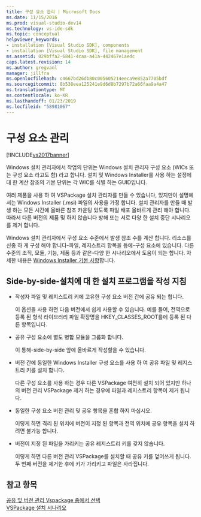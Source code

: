 ```yaml
---
title: 구성 요소 관리 | Microsoft Docs
ms.date: 11/15/2016
ms.prod: visual-studio-dev14
ms.technology: vs-ide-sdk
ms.topic: conceptual
helpviewer_keywords:
- installation [Visual Studio SDK], components
- installation [Visual Studio SDK], file management
ms.assetid: 029bffa2-6841-4caa-a41a-442467e1aedc
caps.latest.revision: 14
ms.author: gregvanl
manager: jillfra
ms.openlocfilehash: c4667bd26db80c005605214eeca9e852a7705bdf
ms.sourcegitcommit: 8b538eea125241e9d6d8b7297b72a66faa9a4a47
ms.translationtype: MT
ms.contentlocale: ko-KR
ms.lasthandoff: 01/23/2019
ms.locfileid: "58981067"
---
```

# <a name="component-management"></a>구성 요소 관리
[!INCLUDE[vs2017banner](../../includes/vs2017banner.md)]

Windows 설치 관리자에서 작업의 단위는 Windows 설치 관리자 구성 요소 (WICs 또는 구성 요소 라고도 함) 라고 합니다. 설치 및 Windows Installer를 사용 하는 설정에 대 한 계산 참조의 기본 단위는 각 WIC를 식별 하는 GUID입니다.  
  
 여러 제품을 사용 하 여 VSPackage 설치 관리자를 만들 수 있습니다, 있지만이 설명에서는 Windows Installer (.msi) 파일의 사용을 가정 합니다. 설치 관리자를 만들 때 발생 하는 모든 시간에 올바른 참조 카운팅 있도록 파일 배포 올바르게 관리 해야 합니다. 따라서 다른 버전의 제품 및 하지 않습니다 방해 또는 서로 다양 한 설치 중단 시나리오를 제거 합니다.  
  
 Windows 설치 관리자에서 구성 요소 수준에서 발생 참조 수를 계산 합니다. 리소스를 신중 하 게 구성 해야 합니다-파일, 레지스트리 항목을 등에-구성 요소에 있습니다. 다른 수준의 조직, 모듈, 기능, 제품 등과 같은-다양 한 시나리오에서 도움이 되는 합니다. 자세한 내용은 [Windows Installer 기본 사항](../../extensibility/internals/windows-installer-basics.md)합니다.  
  
## <a name="guidelines-of-authoring-setup-for-side-by-side-installation"></a>Side-by-side-설치에 대 한 설치 프로그램을 작성 지침  
  
-   작성자 파일 및 레지스트리 키에 고유한 구성 요소 버전 간에 공유 되는 합니다.  
  
     이 옵션을 사용 하면 다음 버전에서 쉽게 사용할 수 있습니다. 예를 들어, 전역으로 등록 된 형식 라이브러리 파일 확장명을 HKEY_CLASSES_ROOT를에 등록 된 다른 항목입니다.  
  
-   공유 구성 요소에 별도 병합 모듈을 그룹화 합니다.  
  
     이 통해-side-by-side 앞에 올바르게 작성할을 수 있습니다.  
  
-   버전 간에 동일한 Windows Installer 구성 요소를 사용 하 여 공유 파일 및 레지스트리 키를 설치 합니다.  
  
     다른 구성 요소를 사용 하는 경우 다른 VSPackage 여전히 설치 되어 있지만 하나의 버전 관리 VSPackage 제거 하는 경우에 파일과 레지스트리 항목이 제거 됩니다.  
  
-   동일한 구성 요소 버전 관리 및 공유 항목을 혼합 하지 마십시오.  
  
     이렇게 하면 격리 된 위치에 버전이 지정 된 항목과 전역 위치에 공유 항목을 설치 하려면 불가능 합니다.  
  
-   버전이 지정 된 파일을 가리키는 공유 레지스트리 키를 갖지 않습니다.  
  
     이렇게 하면 다른 버전 관리 VSPackage를 설치할 때 공유 키를 덮어쓰게 됩니다. 두 번째 버전을 제거한 후에 키가 가리키고 파일은 사라집니다.  
  
## <a name="see-also"></a>참고 항목  
 [공유 및 버전 관리 Vspackage 중에서 선택](../../extensibility/choosing-between-shared-and-versioned-vspackages.md)   
 [VSPackage 설치 시나리오](../../extensibility/internals/vspackage-setup-scenarios.md)
